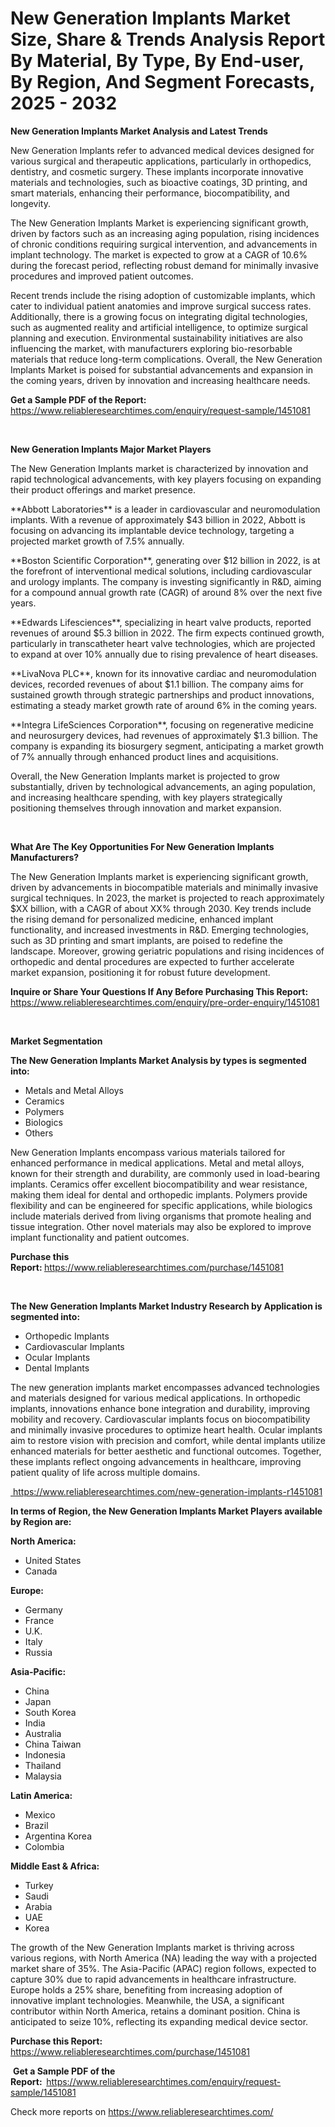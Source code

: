 <p><h1>New Generation Implants Market Size, Share & Trends Analysis Report By Material, By Type, By End-user, By Region, And Segment Forecasts, 2025 - 2032</h1></p><p><strong>New Generation Implants Market Analysis and Latest Trends</strong></p>
<p><p>New Generation Implants refer to advanced medical devices designed for various surgical and therapeutic applications, particularly in orthopedics, dentistry, and cosmetic surgery. These implants incorporate innovative materials and technologies, such as bioactive coatings, 3D printing, and smart materials, enhancing their performance, biocompatibility, and longevity.</p><p>The New Generation Implants Market is experiencing significant growth, driven by factors such as an increasing aging population, rising incidences of chronic conditions requiring surgical intervention, and advancements in implant technology. The market is expected to grow at a CAGR of 10.6% during the forecast period, reflecting robust demand for minimally invasive procedures and improved patient outcomes. </p><p>Recent trends include the rising adoption of customizable implants, which cater to individual patient anatomies and improve surgical success rates. Additionally, there is a growing focus on integrating digital technologies, such as augmented reality and artificial intelligence, to optimize surgical planning and execution. Environmental sustainability initiatives are also influencing the market, with manufacturers exploring bio-resorbable materials that reduce long-term complications. Overall, the New Generation Implants Market is poised for substantial advancements and expansion in the coming years, driven by innovation and increasing healthcare needs.</p></p>
<p><strong>Get a Sample PDF of the Report:&nbsp;</strong> <a href="https://www.reliableresearchtimes.com/enquiry/request-sample/1451081?utm_campaign=2631&utm_medium=2&utm_source=Github&utm_content=ia&utm_term=03032025&utm_id=new-generation-implants">https://www.reliableresearchtimes.com/enquiry/request-sample/1451081</a></p>
<p>&nbsp;</p>
<p><strong>New Generation Implants Major Market Players</strong></p>
<p><p>The New Generation Implants market is characterized by innovation and rapid technological advancements, with key players focusing on expanding their product offerings and market presence. </p><p>**Abbott Laboratories** is a leader in cardiovascular and neuromodulation implants. With a revenue of approximately $43 billion in 2022, Abbott is focusing on advancing its implantable device technology, targeting a projected market growth of 7.5% annually.</p><p>**Boston Scientific Corporation**, generating over $12 billion in 2022, is at the forefront of interventional medical solutions, including cardiovascular and urology implants. The company is investing significantly in R&D, aiming for a compound annual growth rate (CAGR) of around 8% over the next five years.</p><p>**Edwards Lifesciences**, specializing in heart valve products, reported revenues of around $5.3 billion in 2022. The firm expects continued growth, particularly in transcatheter heart valve technologies, which are projected to expand at over 10% annually due to rising prevalence of heart diseases.</p><p>**LivaNova PLC**, known for its innovative cardiac and neuromodulation devices, recorded revenues of about $1.1 billion. The company aims for sustained growth through strategic partnerships and product innovations, estimating a steady market growth rate of around 6% in the coming years.</p><p>**Integra LifeSciences Corporation**, focusing on regenerative medicine and neurosurgery devices, had revenues of approximately $1.3 billion. The company is expanding its biosurgery segment, anticipating a market growth of 7% annually through enhanced product lines and acquisitions.</p><p>Overall, the New Generation Implants market is projected to grow substantially, driven by technological advancements, an aging population, and increasing healthcare spending, with key players strategically positioning themselves through innovation and market expansion.</p></p>
<p>&nbsp;</p>
<p><strong>What Are The Key Opportunities For New Generation Implants Manufacturers?</strong></p>
<p><p>The New Generation Implants market is experiencing significant growth, driven by advancements in biocompatible materials and minimally invasive surgical techniques. In 2023, the market is projected to reach approximately $XX billion, with a CAGR of about XX% through 2030. Key trends include the rising demand for personalized medicine, enhanced implant functionality, and increased investments in R&D. Emerging technologies, such as 3D printing and smart implants, are poised to redefine the landscape. Moreover, growing geriatric populations and rising incidences of orthopedic and dental procedures are expected to further accelerate market expansion, positioning it for robust future development.</p></p>
<p><strong>Inquire or Share Your Questions If Any Before Purchasing This Report:</strong> <a href="https://www.reliableresearchtimes.com/enquiry/pre-order-enquiry/1451081?utm_campaign=2631&utm_medium=2&utm_source=Github&utm_content=ia&utm_term=03032025&utm_id=new-generation-implants">https://www.reliableresearchtimes.com/enquiry/pre-order-enquiry/1451081</a></p>
<p>&nbsp;</p>
<p><strong>Market Segmentation</strong></p>
<p><strong>The New Generation Implants Market Analysis by types is segmented into:</strong></p>
<p><ul><li>Metals and Metal Alloys</li><li>Ceramics</li><li>Polymers</li><li>Biologics</li><li>Others</li></ul></p>
<p><p>New Generation Implants encompass various materials tailored for enhanced performance in medical applications. Metal and metal alloys, known for their strength and durability, are commonly used in load-bearing implants. Ceramics offer excellent biocompatibility and wear resistance, making them ideal for dental and orthopedic implants. Polymers provide flexibility and can be engineered for specific applications, while biologics include materials derived from living organisms that promote healing and tissue integration. Other novel materials may also be explored to improve implant functionality and patient outcomes.</p></p>
<p><strong>Purchase this Report:&nbsp;</strong><a href="https://www.reliableresearchtimes.com/purchase/1451081?utm_campaign=2631&utm_medium=2&utm_source=Github&utm_content=ia&utm_term=03032025&utm_id=new-generation-implants">https://www.reliableresearchtimes.com/purchase/1451081</a></p>
<p>&nbsp;</p>
<p><strong>The New Generation Implants Market Industry Research by Application is segmented into:</strong></p>
<p><ul><li>Orthopedic Implants</li><li>Cardiovascular Implants</li><li>Ocular Implants</li><li>Dental Implants</li></ul></p>
<p><p>The new generation implants market encompasses advanced technologies and materials designed for various medical applications. In orthopedic implants, innovations enhance bone integration and durability, improving mobility and recovery. Cardiovascular implants focus on biocompatibility and minimally invasive procedures to optimize heart health. Ocular implants aim to restore vision with precision and comfort, while dental implants utilize enhanced materials for better aesthetic and functional outcomes. Together, these implants reflect ongoing advancements in healthcare, improving patient quality of life across multiple domains.</p></p>
<p><a href="https://www.reliableresearchtimes.com/new-generation-implants-r1451081?utm_campaign=2631&utm_medium=2&utm_source=Github&utm_content=ia&utm_term=03032025&utm_id=new-generation-implants">&nbsp;https://www.reliableresearchtimes.com/new-generation-implants-r1451081</a></p>
<p><strong>In terms of Region, the New Generation Implants Market Players available by Region are:</strong></p>
<p>
    <p> <strong> North America: </strong>
        <ul>
            <li>United States</li>
            <li>Canada</li>
        </ul>
        </p> 
    <p> <strong> Europe: </strong>
        <ul>
            <li>Germany</li>
            <li>France</li>
            <li>U.K.</li>
            <li>Italy</li>
            <li>Russia</li>
        </ul>
        </p> 
    <p> <strong> Asia-Pacific: </strong>
        <ul>
            <li>China</li>
            <li>Japan</li>
            <li>South Korea</li>
            <li>India</li>
            <li>Australia</li>
            <li>China Taiwan</li>
            <li>Indonesia</li>
            <li>Thailand</li>
            <li>Malaysia</li>
        </ul>
        </p> 
    <p> <strong> Latin America: </strong>
        <ul>
            <li>Mexico</li>
            <li>Brazil</li>
            <li>Argentina Korea</li>
            <li>Colombia</li>
        </ul>
        </p> 
    <p> <strong> Middle East & Africa: </strong>
        <ul>
            <li>Turkey</li>
            <li>Saudi</li>
            <li>Arabia</li>
            <li>UAE</li>
            <li>Korea</li>
        </ul>
    </p>
    </p>
<p><p>The growth of the New Generation Implants market is thriving across various regions, with North America (NA) leading the way with a projected market share of 35%. The Asia-Pacific (APAC) region follows, expected to capture 30% due to rapid advancements in healthcare infrastructure. Europe holds a 25% share, benefiting from increasing adoption of innovative implant technologies. Meanwhile, the USA, a significant contributor within North America, retains a dominant position. China is anticipated to seize 10%, reflecting its expanding medical device sector.</p></p>
<p><strong>Purchase this Report: </strong><a href="https://www.reliableresearchtimes.com/purchase/1451081?utm_campaign=2631&utm_medium=2&utm_source=Github&utm_content=ia&utm_term=03032025&utm_id=new-generation-implants">https://www.reliableresearchtimes.com/purchase/1451081</a></p>
<p>&nbsp;<strong>Get a Sample PDF of the Report:&nbsp;&nbsp;</strong><a href="https://www.reliableresearchtimes.com/enquiry/request-sample/1451081?utm_campaign=2631&utm_medium=2&utm_source=Github&utm_content=ia&utm_term=03032025&utm_id=new-generation-implants">https://www.reliableresearchtimes.com/enquiry/request-sample/1451081</a></p>
<p><strong></strong></p>
<p>Check more reports on <a href="https://www.reliableresearchtimes.com/?utm_campaign=2631&utm_medium=2&utm_source=Github&utm_content=ia&utm_term=03032025&utm_id=new-generation-implants">https://www.reliableresearchtimes.com/</a></p>